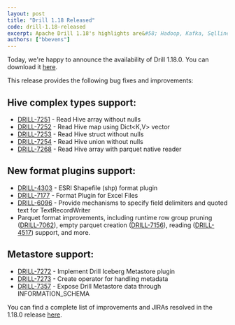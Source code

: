 ```yaml
---
layout: post
title: "Drill 1.18 Released"
code: drill-1.18-released
excerpt: Apache Drill 1.18's highlights are&#58; Hadoop, Kafka, Sqlline, and Calcite upgrades, .zip compression, file/table function for schema provisioning, new UDFs, and more.
authors: ["bbevens"]
---
```


Today, we're happy to announce the availability of Drill 1.18.0. You can download it [here](https://drill.apache.org/download/).  

This release provides the following bug fixes and improvements:

## Hive complex types support:
* <a href='https://issues.apache.org/jira/browse/DRILL-7251'>DRILL-7251</a> - Read Hive array without nulls
* <a href='https://issues.apache.org/jira/browse/DRILL-7252'>DRILL-7252</a> - Read Hive map using Dict<K,V> vector
* <a href='https://issues.apache.org/jira/browse/DRILL-7253'>DRILL-7253</a> - Read Hive struct without nulls
* <a href='https://issues.apache.org/jira/browse/DRILL-7254'>DRILL-7254</a> - Read Hive union without nulls
* <a href='https://issues.apache.org/jira/browse/DRILL-7268'>DRILL-7268</a> - Read Hive array with parquet native reader

## New format plugins support:
* <a href='https://issues.apache.org/jira/browse/DRILL-4303'>DRILL-4303</a> - ESRI Shapefile (shp) format plugin
* <a href='https://issues.apache.org/jira/browse/DRILL-7177'>DRILL-7177</a> - Format Plugin for Excel Files
* <a href='https://issues.apache.org/jira/browse/DRILL-6096'>DRILL-6096</a> - Provide mechanisms to specify field delimiters and quoted text for TextRecordWriter   
* Parquet format improvements, including runtime row group pruning (<a href='https://issues.apache.org/jira/browse/DRILL-7062'>DRILL-7062</a>), empty parquet creation (<a href='https://issues.apache.org/jira/browse/DRILL-7156'>DRILL-7156</a>), reading (<a href='https://issues.apache.org/jira/browse/DRILL-4517'>DRILL-4517</a>) support, and more.

## Metastore support:
* <a href='https://issues.apache.org/jira/browse/DRILL-7272'>DRILL-7272</a> - Implement Drill Iceberg Metastore plugin
* <a href='https://issues.apache.org/jira/browse/DRILL-7273'>DRILL-7273</a> - Create operator for handling metadata
* <a href='https://issues.apache.org/jira/browse/DRILL-7357'>DRILL-7357</a> - Expose Drill Metastore data through INFORMATION_SCHEMA

You can find a complete list of improvements and JIRAs resolved in the 1.18.0 release [here]({{site.baseurl}}/docs/apache-drill-1-18-0-release-notes/).

